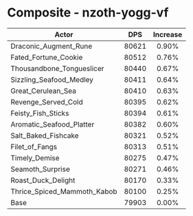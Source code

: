 # Composite - nzoth-yogg-vf
| Actor | DPS | Increase |
|---|:---:|:---:|
|Draconic_Augment_Rune|80621|0.90%|
|Fated_Fortune_Cookie|80512|0.76%|
|Thousandbone_Tongueslicer|80440|0.67%|
|Sizzling_Seafood_Medley|80411|0.64%|
|Great_Cerulean_Sea|80410|0.63%|
|Revenge_Served_Cold|80395|0.62%|
|Feisty_Fish_Sticks|80394|0.61%|
|Aromatic_Seafood_Platter|80382|0.60%|
|Salt_Baked_Fishcake|80321|0.52%|
|Filet_of_Fangs|80313|0.51%|
|Timely_Demise|80275|0.47%|
|Seamoth_Surprise|80271|0.46%|
|Roast_Duck_Delight|80170|0.33%|
|Thrice_Spiced_Mammoth_Kabob|80100|0.25%|
|Base|79903|0.00%|
